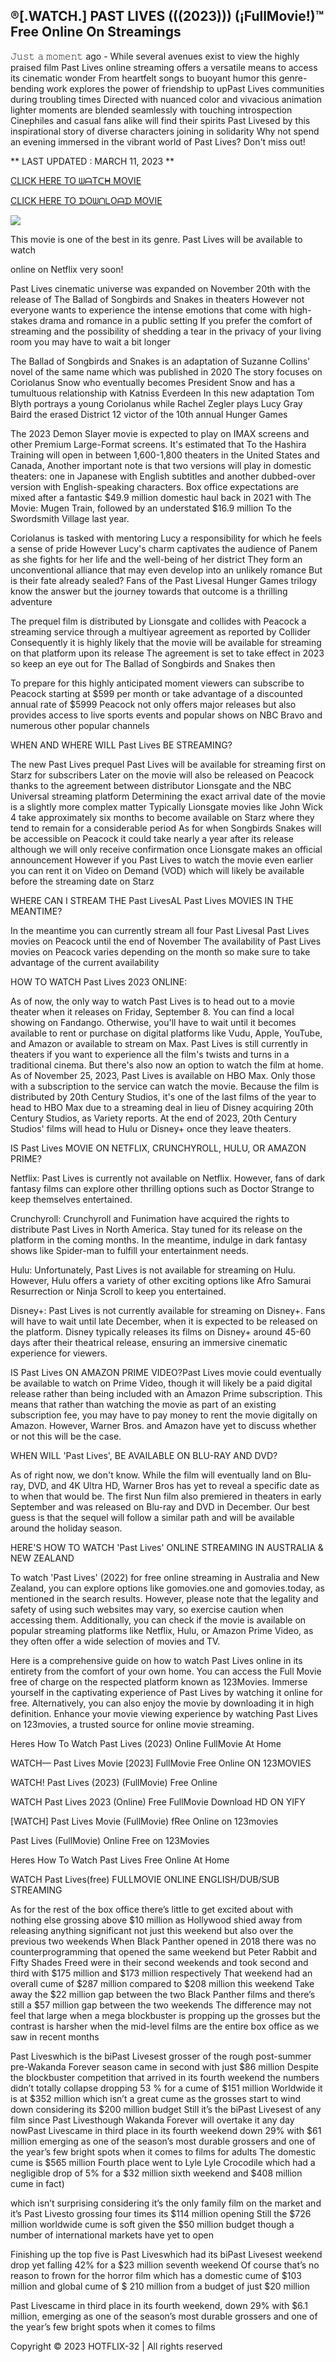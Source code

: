 ## ®[.WATCH.] PAST LIVES (((2023))) (¡FullMovie!)™ Free Online On Streamings

𝙹𝚞𝚜𝚝 𝚊 𝚖𝚘𝚖𝚎𝚗𝚝 ago - While several avenues exist to view the highly praised film Past Lives online streaming offers a versatile means to access its cinematic wonder From heartfelt songs to buoyant humor this genre-bending work explores the power of friendship to upPast Lives communities during troubling times Directed with nuanced color and vivacious animation lighter moments are blended seamlessly with touching introspection Cinephiles and casual fans alike will find their spirits Past Livesed by this inspirational story of diverse characters joining in solidarity Why not spend an evening immersed in the vibrant world of Past Lives? Don't miss out!

** LAST UPDATED : MARCH 11, 2023 **

[CLICK HERE TO ᗯᗩTᑕᕼ MOVIE](https://hotflix-32.org/movie/666277/past-lives)

[CLICK HERE TO ᗪOᗯᑎᒪOᗩᗪ MOVIE](https://hotflix-32.org/movie/666277/past-lives)

<a href="https://hotflix-32.org/movie/666277/past-lives" rel="nofollow" ><img src="https://camo.githubusercontent.com/abb2148613ed2c31b6fd5c164e6a142c9074d86e9468c674b26300adbf87c7f7/68747470733a2f2f7374617469632e7769787374617469632e636f6d2f6d656469612f3835356132355f30343362356162656234616534643335616330303331393865376665353665647e6d76322e676966" style="max-width: 100%;"></a>

This movie is one of the best in its genre. Past Lives will be available to watch

online on Netflix very soon!

Past Lives cinematic universe was expanded on November 20th with the release of The Ballad of Songbirds and Snakes in theaters However not everyone wants to experience the intense emotions that come with high-stakes drama and romance in a public setting If you prefer the comfort of streaming and the possibility of shedding a tear in the privacy of your living room you may have to wait a bit longer

The Ballad of Songbirds and Snakes is an adaptation of Suzanne Collins' novel of the same name which was published in 2020 The story focuses on Coriolanus Snow who eventually becomes President Snow and has a tumultuous relationship with Katniss Everdeen In this new adaptation Tom Blyth portrays a young Coriolanus while Rachel Zegler plays Lucy Gray Baird the erased District 12 victor of the 10th annual Hunger Games

The 2023 Demon Slayer movie is expected to play on IMAX screens and other Premium Large-Format screens. It's estimated that To the Hashira Training will open in between 1,600-1,800 theaters in the United States and Canada, Another important note is that two versions will play in domestic theaters: one in Japanese with English subtitles and another dubbed-over version with English-speaking characters. Box office expectations are mixed after a fantastic $49.9 million domestic haul back in 2021 with The Movie: Mugen Train, followed by an understated $16.9 million To the Swordsmith Village last year.

Coriolanus is tasked with mentoring Lucy a responsibility for which he feels a sense of pride However Lucy's charm captivates the audience of Panem as she fights for her life and the well-being of her district They form an unconventional alliance that may even develop into an unlikely romance But is their fate already sealed? Fans of the Past Livesal Hunger Games trilogy know the answer but the journey towards that outcome is a thrilling adventure

The prequel film is distributed by Lionsgate and collides with Peacock a streaming service through a multiyear agreement as reported by Collider Consequently it is highly likely that the movie will be available for streaming on that platform upon its release The agreement is set to take effect in 2023 so keep an eye out for The Ballad of Songbirds and Snakes then

To prepare for this highly anticipated moment viewers can subscribe to Peacock starting at $599 per month or take advantage of a discounted annual rate of $5999 Peacock not only offers major releases but also provides access to live sports events and popular shows on NBC Bravo and numerous other popular channels

WHEN AND WHERE WILL Past Lives BE STREAMING?

The new Past Lives prequel Past Lives will be available for streaming first on Starz for subscribers Later on the movie will also be released on Peacock thanks to the agreement between distributor Lionsgate and the NBC Universal streaming platform Determining the exact arrival date of the movie is a slightly more complex matter Typically Lionsgate movies like John Wick 4 take approximately six months to become available on Starz where they tend to remain for a considerable period As for when Songbirds Snakes will be accessible on Peacock it could take nearly a year after its release although we will only receive confirmation once Lionsgate makes an official announcement However if you Past Lives to watch the movie even earlier you can rent it on Video on Demand (VOD) which will likely be available before the streaming date on Starz

WHERE CAN I STREAM THE Past LivesAL Past Lives MOVIES IN THE MEANTIME?

In the meantime you can currently stream all four Past Livesal Past Lives movies on Peacock until the end of November The availability of Past Lives movies on Peacock varies depending on the month so make sure to take advantage of the current availability

HOW TO WATCH Past Lives 2023 ONLINE:

As of now, the only way to watch Past Lives is to head out to a movie theater when it releases on Friday, September 8. You can find a local showing on Fandango. Otherwise, you'll have to wait until it becomes available to rent or purchase on digital platforms like Vudu, Apple, YouTube, and Amazon or available to stream on Max. Past Lives is still currently in theaters if you want to experience all the film's twists and turns in a traditional cinema. But there's also now an option to watch the film at home. As of November 25, 2023, Past Lives is available on HBO Max. Only those with a subscription to the service can watch the movie. Because the film is distributed by 20th Century Studios, it's one of the last films of the year to head to HBO Max due to a streaming deal in lieu of Disney acquiring 20th Century Studios, as Variety reports. At the end of 2023, 20th Century Studios' films will head to Hulu or Disney+ once they leave theaters.

IS Past Lives MOVIE ON NETFLIX, CRUNCHYROLL, HULU, OR AMAZON PRIME?

Netflix: Past Lives is currently not available on Netflix. However, fans of dark fantasy films can explore other thrilling options such as Doctor Strange to keep themselves entertained.

Crunchyroll: Crunchyroll and Funimation have acquired the rights to distribute Past Lives in North America. Stay tuned for its release on the platform in the coming months. In the meantime, indulge in dark fantasy shows like Spider-man to fulfill your entertainment needs.

Hulu: Unfortunately, Past Lives is not available for streaming on Hulu. However, Hulu offers a variety of other exciting options like Afro Samurai Resurrection or Ninja Scroll to keep you entertained.

Disney+: Past Lives is not currently available for streaming on Disney+. Fans will have to wait until late December, when it is expected to be released on the platform. Disney typically releases its films on Disney+ around 45-60 days after their theatrical release, ensuring an immersive cinematic experience for viewers.

IS Past Lives ON AMAZON PRIME VIDEO?Past Lives movie could eventually be available to watch on Prime Video, though it will likely be a paid digital release rather than being included with an Amazon Prime subscription. This means that rather than watching the movie as part of an existing subscription fee, you may have to pay money to rent the movie digitally on Amazon. However, Warner Bros. and Amazon have yet to discuss whether or not this will be the case.

WHEN WILL 'Past Lives', BE AVAILABLE ON BLU-RAY AND DVD?

As of right now, we don't know. While the film will eventually land on Blu-ray, DVD, and 4K Ultra HD, Warner Bros has yet to reveal a specific date as to when that would be. The first Nun film also premiered in theaters in early September and was released on Blu-ray and DVD in December. Our best guess is that the sequel will follow a similar path and will be available around the holiday season.

HERE'S HOW TO WATCH 'Past Lives' ONLINE STREAMING IN AUSTRALIA & NEW ZEALAND

To watch 'Past Lives' (2022) for free online streaming in Australia and New Zealand, you can explore options like gomovies.one and gomovies.today, as mentioned in the search results. However, please note that the legality and safety of using such websites may vary, so exercise caution when accessing them. Additionally, you can check if the movie is available on popular streaming platforms like Netflix, Hulu, or Amazon Prime Video, as they often offer a wide selection of movies and TV.

Here is a comprehensive guide on how to watch Past Lives online in its entirety from the comfort of your own home. You can access the Full Movie free of charge on the respected platform known as 123Movies. Immerse yourself in the captivating experience of Past Lives by watching it online for free. Alternatively, you can also enjoy the movie by downloading it in high definition. Enhance your movie viewing experience by watching Past Lives on 123movies, a trusted source for online movie streaming.

Heres How To Watch Past Lives (2023) Online FullMovie At Home

WATCH— Past Lives Movie [2023] FullMovie Free Online ON 123MOVIES

WATCH! Past Lives (2023) (FullMovie) Free Online

WATCH Past Lives 2023 (Online) Free FullMovie Download HD ON YIFY

[WATCH] Past Lives Movie (FullMovie) fRee Online on 123movies

Past Lives (FullMovie) Online Free on 123Movies

Heres How To Watch Past Lives Free Online At Home

WATCH Past Lives(free) FULLMOVIE ONLINE ENGLISH/DUB/SUB STREAMING

As for the rest of the box office there’s little to get excited about with nothing else grossing above $10 million as Hollywood shied away from releasing anything significant not just this weekend but also over the previous two weekends When Black Panther opened in 2018 there was no counterprogramming that opened the same weekend but Peter Rabbit and Fifty Shades Freed were in their second weekends and took second and third with $175 million and $173 million respectively That weekend had an overall cume of $287 million compared to $208 million this weekend Take away the $22 million gap between the two Black Panther films and there’s still a $57 million gap between the two weekends The difference may not feel that large when a mega blockbuster is propping up the grosses but the contrast is harsher when the mid-level films are the entire box office as we saw in recent months

Past Liveswhich is the biPast Livesest grosser of the rough post-summer pre-Wakanda Forever season came in second with just $86 million Despite the blockbuster competition that arrived in its fourth weekend the numbers didn’t totally collapse dropping 53 % for a cume of $151 million Worldwide it is at $352 million which isn’t a great cume as the grosses start to wind down considering its $200 million budget Still it’s the biPast Livesest of any film since Past Livesthough Wakanda Forever will overtake it any day nowPast Livescame in third place in its fourth weekend down 29% with $61 million emerging as one of the season’s most durable grossers and one of the year’s few bright spots when it comes to films for adults The domestic cume is $565 million Fourth place went to Lyle Lyle Crocodile which had a negligible drop of 5% for a $32 million sixth weekend and $408 million cume in fact)

which isn’t surprising considering it’s the only family film on the market and it’s Past Livesto grossing four times its $114 million opening Still the $726 million worldwide cume is soft given the $50 million budget though a number of international markets have yet to open

Finishing up the top five is Past Liveswhich had its biPast Livesest weekend drop yet falling 42% for a $23 million seventh weekend Of course that’s no reason to frown for the horror film which has a domestic cume of $103 million and global cume of $ 210 million from a budget of just $20 million

Past Livescame in third place in its fourth weekend, down 29% with $6.1 million, emerging as one of the season’s most durable grossers and one of the year’s few bright spots when it comes to films

Copyright © 2023 HOTFLIX-32 | All rights reserved
